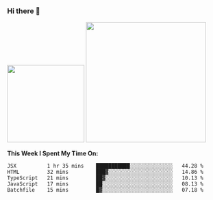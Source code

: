 ### Hi there 👋

<!--
**nestor22/nestor22** is a ✨ _special_ ✨ repository because its `README.md` (this file) appears on your GitHub profile.

Here are some ideas to get you started:

- 🔭 I’m currently working on ...
- 🌱 I’m currently learning ...
- 👯 I’m looking to collaborate on ...
- 🤔 I’m looking for help with ...
- 💬 Ask me about ...
- 📫 How to reach me: ...
- 😄 Pronouns: ...
- ⚡ Fun fact: ...
-->


<img height="180em" src="https://github-readme-stats.vercel.app/api?username=nestor22&show_icons=true&hide_border=true&&count_private=true&include_all_commits=true&theme=radical" />
<img height="280em" src="https://github-readme-stats.vercel.app/api/top-langs/?username=nestor22&layout=compact)](https://github.com/nestor22/github-readme-stats&theme=radical"  />



**This Week I Spent My Time On:**
<!--START_SECTION:waka-->
```text
JSX          1 hr 35 mins    ███████████░░░░░░░░░░░░░░   44.28 % 
HTML         32 mins         ███▓░░░░░░░░░░░░░░░░░░░░░   14.86 % 
TypeScript   21 mins         ██▓░░░░░░░░░░░░░░░░░░░░░░   10.13 % 
JavaScript   17 mins         ██░░░░░░░░░░░░░░░░░░░░░░░   08.13 % 
Batchfile    15 mins         █▓░░░░░░░░░░░░░░░░░░░░░░░   07.18 % 
```
<!--END_SECTION:waka-->



